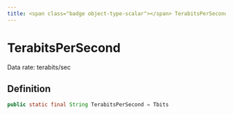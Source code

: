 ```yaml
---
title: <span class="badge object-type-scalar"></span> TerabitsPerSecond
---
```

# <span class="badge object-type-scalar"></span> TerabitsPerSecond

Data rate: terabits/sec

## Definition

```java
public static final String TerabitsPerSecond = Tbits
```
